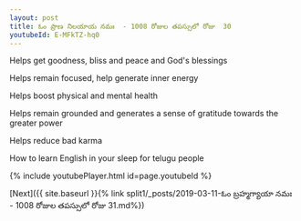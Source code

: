 ```yaml
---
layout: post
title: ఓం ప్రాణ నిలయాయ నమః  - 1008 రోజుల తపస్సులో రోజు  30
youtubeId: E-MFkTZ-hq0
---
```

 
 
Helps get goodness, bliss and peace and God's blessings
 
Helps remain focused, help generate inner energy 
 
Helps boost physical and mental health 
 
Helps remain grounded and generates a sense of gratitude towards the greater power 
 
Helps reduce bad karma
 
How to learn English in your sleep for telugu people
 
 
 
 


{% include youtubePlayer.html id=page.youtubeId %}
 
[Next]({{ site.baseurl }}{% link split1/_posts/2019-03-11-ఓం బ్రహ్మగ్యాయా నమః  - 1008 రోజుల తపస్సులో రోజు  31.md%})
 
